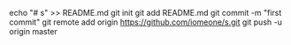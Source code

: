 echo "# s" >> README.md
git init
git add README.md
git commit -m "first commit"
git remote add origin https://github.com/iomeone/s.git
git push -u origin master